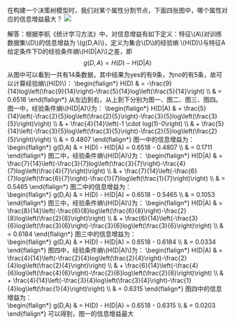 在构建一个决策树模型时，我们对某个属性分割节点，下面四张图中，哪个属性对应的信息增益最大？
![](https://i.imgur.com/63M5WVD.png)

解答：根据李航《统计学习方法》中，对信息增益有如下定义：特征\\(A\\)对训练数据集\\(D\\)的信息增益为 \\(g(D,A)\\)，定义为集合\\(D\\)的经验熵 \\(H(D)\\)与特征A给定条件下D的经验条件熵\\(H(D|A)\\)之差，即
$$g(D,A) = H(D) - H(D|A)$$
从图中可以看到一共有14条数据，其中结果为yes的有9条，为no的有5条，故可以计算经验熵\\(H(D)\\)：
\begin{flalign*}
H(D) & = -\frac{9}{14}log\left(\frac{9}{14}\right)-\frac{5}{14}log\left(\frac{5}{14}\right) \\\\
 & = 0.6518
\end{flalign*}
从左边到右，从上到下分别为图一、图二、图三、图四。  
图一中，经验条件熵\\(H(D|A)\\)为：
\begin{flalign*}
H(D|A) & = \frac{5}{14}\left(-\frac{2}{5}log\left(\frac{2}{5}\right)-\frac{3}{5}log\left(\frac{3}{5}\right)\right) \\\\
 & + \frac{4}{14}\left(-1 \cdot log(1)-0\right) \\\\
 & + \frac{5}{14}\left(-\frac{3}{5}log\left(\frac{3}{5}\right)-\frac{2}{5}log\left(\frac{2}{5}\right)\right) \\\\
 & = 0.4807
\end{flalign*}
图一中的信息增益为：  
\begin{flalign*}
g(D,A) & = H(D) - H(D|A) = 0.6518 - 0.4807 \\\\
 & = 0.1711
\end{flalign*}
图二中，经验条件熵\\(H(D|A)\\)为：
\begin{flalign*}
H(D|A) & = \frac{7}{14}\left(-\frac{3}{7}log\left(\frac{3}{7}\right)-\frac{4}{7}log\left(\frac{4}{7}\right)\right) \\\\
 & + \frac{7}{14}\left(-\frac{6}{7}log\left(\frac{6}{7}\right)-\frac{1}{7}log\left(\frac{1}{7}\right)\right) \\\\
 & = 0.5465
\end{flalign*}
图二中的信息增益为：  
\begin{flalign*}
g(D,A) & = H(D) - H(D|A) = 0.6518 - 0.5465 \\\\
 & = 0.1053
\end{flalign*}
图三中，经验条件熵\\(H(D|A)\\)为：
\begin{flalign*}
H(D|A) & = \frac{8}{14}\left(-\frac{6}{8}log\left(\frac{6}{8}\right)-\frac{2}{8}log\left(\frac{2}{8}\right)\right) \\\\
 & + \frac{6}{14}\left(-\frac{3}{6}log\left(\frac{3}{6}\right)-\frac{3}{6}log\left(\frac{3}{6}\right)\right) \\\\
 & = 0.6184
\end{flalign*}
图三中的信息增益为：  
\begin{flalign*}
g(D,A) & = H(D) - H(D|A) = 0.6518 - 0.6184 \\\\
 & = 0.0334
\end{flalign*}
图四中，经验条件熵\\(H(D|A)\\)为：
\begin{flalign*}
H(D|A) & = \frac{4}{14}\left(-\frac{2}{4}log\left(\frac{2}{4}\right)-\frac{2}{4}log\left(\frac{2}{4}\right)\right) \\\\
 & + \frac{6}{14}\left(-\frac{4}{6}log\left(\frac{4}{6}\right)-\frac{2}{6}log\left(\frac{2}{6}\right)\right) \\\\
 & + \frac{4}{14}\left(-\frac{3}{4}log\left(\frac{3}{4}\right)-\frac{1}{4}log\left(\frac{1}{4}\right)\right) \\\\
 & = 0.6315
\end{flalign*}
图四中的信息增益为：  
\begin{flalign*}
g(D,A) & = H(D) - H(D|A) = 0.6518 - 0.6315 \\\\
 & = 0.0203
\end{flalign*}
可以得到，图一的信息增益最大